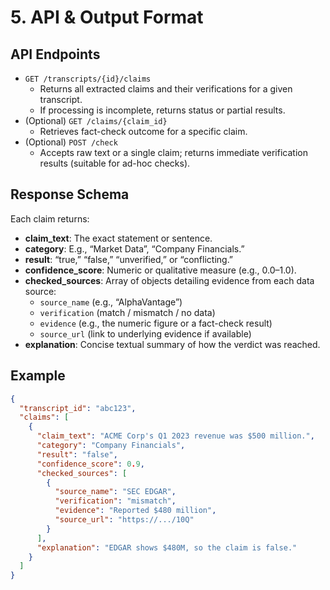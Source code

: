 # 5. API & Output Format

## API Endpoints
- `GET /transcripts/{id}/claims`
  - Returns all extracted claims and their verifications for a given transcript.
  - If processing is incomplete, returns status or partial results.
- (Optional) `GET /claims/{claim_id}`
  - Retrieves fact-check outcome for a specific claim.
- (Optional) `POST /check`
  - Accepts raw text or a single claim; returns immediate verification results (suitable for ad-hoc checks).

## Response Schema
Each claim returns:
- **claim_text**: The exact statement or sentence.
- **category**: E.g., “Market Data”, “Company Financials.”
- **result**: “true,” “false,” “unverified,” or “conflicting.”
- **confidence_score**: Numeric or qualitative measure (e.g., 0.0–1.0).
- **checked_sources**: Array of objects detailing evidence from each data source:
  - `source_name` (e.g., “AlphaVantage”)
  - `verification` (match / mismatch / no data)
  - `evidence` (e.g., the numeric figure or a fact-check result)
  - `source_url` (link to underlying evidence if available)
- **explanation**: Concise textual summary of how the verdict was reached.

## Example
```json
{
  "transcript_id": "abc123",
  "claims": [
    {
      "claim_text": "ACME Corp's Q1 2023 revenue was $500 million.",
      "category": "Company Financials",
      "result": "false",
      "confidence_score": 0.9,
      "checked_sources": [
        {
          "source_name": "SEC EDGAR",
          "verification": "mismatch",
          "evidence": "Reported $480 million",
          "source_url": "https://.../10Q"
        }
      ],
      "explanation": "EDGAR shows $480M, so the claim is false."
    }
  ]
}

